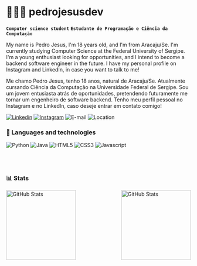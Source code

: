 # 👨🏾‍💻 pedrojesusdev
**`Computer science student`**
**`Estudante de Programação e Ciência da Computação`**

My name is Pedro Jesus, I'm 18 years old, and I'm from Aracaju/Se. I'm currently studying Computer Science at the Federal University of Sergipe. I'm a young enthusiast looking for opportunities, and I intend to become a backend software engineer in the future. I have my personal profile on Instagram and LinkedIn, in case you want to talk to me!

Me chamo Pedro Jesus, tenho 18 anos, natural de Aracaju/Se. Atualmente cursando Ciência da Computação na Universidade Federal de Sergipe. Sou um jovem entusiasta atrás de oportunidades, pretendendo futuramente me tornar um engenheiro de software backend.
Tenho meu perfil pessoal no Instagram e no LinkedIn, caso deseje entrar em contato comigo!

[![Linkedin](https://img.shields.io/badge/LinkedIn-0077B5?style=for-the-badge&logo=linkedin&logoColor=white)](www.linkedin.com/in/pedro-jesus-8084021b5)
[![Instagram](https://img.shields.io/badge/Instagram-E4405F?style=for-the-badge&logo=instagram&logoColor=white)](https://www.instagram.com/pedro.jesus_/)
![E-mail](https://custom-icon-badges.demolab.com/badge/-pedro.jesus@dcomp.ufs.br-red?style=for-the-badge&logo=mention&logoColor=white)
![Location](https://custom-icon-badges.demolab.com/badge/Aracaju-BRA-darkgreen?style=for-the-badge&logo=location&logoColor=white)

### 🤖 Languages and technologies

![Python](https://img.shields.io/badge/Python-14354C?style=for-the-badge&logo=python&logoColor=white")
![Java](https://camo.githubusercontent.com/011a4e2bb803e4ae1111f9d1bf17e9619952a0d1fc7d0ee625f85fc12ad6ffa5/68747470733a2f2f696d672e736869656c64732e696f2f62616467652f4a6176612d4544384230303f7374796c653d666f722d7468652d6261646765266c6f676f3d6f70656e6a646b266c6f676f436f6c6f723d7768697465)
![HTML5](https://img.shields.io/badge/HTML5-E34F26?style=for-the-badge&logo=html5&logoColor=white")
![CSS3](https://img.shields.io/badge/CSS3-1572B6?style=for-the-badge&logo=css3&logoColor=white)
![Javascript](https://img.shields.io/badge/JavaScript-323330?style=for-the-badge&logo=javascript&logoColor=F7DF1E)



<br/>
<br/>

### 📊 Stats

<p>
  <img 
    align="left" 
    alt="GitHub Stats" 
    height="190" 
    style="padding-right: 10px;" 
    src="https://github-readme-stats.vercel.app/api?username=pedrojesusdev&show_icons=true&theme=tokyonight&inlclude_allcommits=true.svg"
  />

<img 
      align="right" 
      alt="GitHub Stats" 
      height="190" 
      src="https://github-readme-stats.vercel.app/api/top-langs/?username=pedrojesusdev&theme=tokyonight&include_allcommits=true.svg"
  />

</p>


